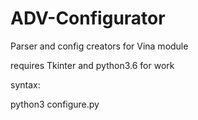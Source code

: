 # ADV-Configurator
Parser and config creators for  Vina module

requires Tkinter and python3.6 for work

syntax:

python3 configure.py
